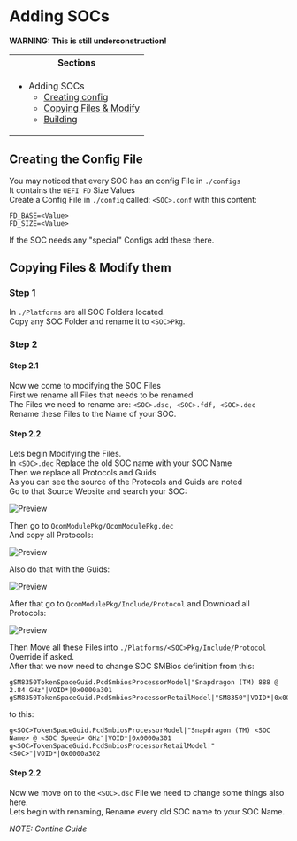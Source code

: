 # Adding SOCs

**WARNING: This is still underconstruction!**

<table>
<tr><th>Sections</th></th>
<tr><td>
  
- Adding SOCs
    - [Creating config](https://github.com/Robotix22/MU-Qcom-Guides/blob/main/Porting/SOC.md#step-1)
    - [Copying Files & Modify](https://github.com/Robotix22/MU-Qcom-Guides/blob/main/Porting/SOC.md#step-2)
    - [Building](https://github.com/Robotix22/MU-Qcom-Guides/blob/main/Porting/SOC.md#step-3)

</td></tr> </table>

## Creating the Config File

You may noticed that every SOC has an config File in `./configs` <br />
It contains the `UEFI FD` Size Values <br />
Create a Config File in `./config` called: `<SOC>.conf` with this content:
```
FD_BASE=<Value>
FD_SIZE=<Value>
```
If the SOC needs any "special" Configs add these there.

## Copying Files & Modify them
### Step 1

In `./Platforms` are all SOC Folders located. <br />
Copy any SOC Folder and rename it to `<SOC>Pkg`.

### Step 2
#### Step 2.1

Now we come to modifying the SOC Files <br />
First we rename all Files that needs to be renamed <br />
The Files we need to rename are: `<SOC>.dsc, <SOC>.fdf, <SOC>.dec` <br />
Rename these Files to the Name of your SOC.

#### Step 2.2

Lets begin Modifying the Files. <br />
In `<SOC>.dec` Replace the old SOC name with your SOC Name <br />
Then we replace all Protocols and Guids <br />
As you can see the source of the Protocols and Guids are noted <br />
Go to that Source Website and search your SOC:

![Preview](https://github.com/Robotix22/MU-Qcom-Guides/blob/main/Porting/DEC1.png)

Then go to `QcomModulePkg/QcomModulePkg.dec` <br />
And copy all Protocols:

![Preview](https://github.com/Robotix22/MU-Qcom-Guides/blob/main/Porting/DEC2.png)

Also do that with the Guids:

![Preview](https://github.com/Robotix22/MU-Qcom-Guides/blob/main/Porting/DEC3.png)

After that go to `QcomModulePkg/Include/Protocol` and Download all Protocols:

![Preview](https://github.com/Robotix22/MU-Qcom-Guides/blob/main/Porting/DEC4.png)

Then Move all these Files into `./Platforms/<SOC>Pkg/Include/Protocol` Override if asked. <br />
After that we now need to change SOC SMBios definition from this:
```
gSM8350TokenSpaceGuid.PcdSmbiosProcessorModel|"Snapdragon (TM) 888 @ 2.84 GHz"|VOID*|0x0000a301
gSM8350TokenSpaceGuid.PcdSmbiosProcessorRetailModel|"SM8350"|VOID*|0x0000a302
```
to this:
```
g<SOC>TokenSpaceGuid.PcdSmbiosProcessorModel|"Snapdragon (TM) <SOC Name> @ <SOC Speed> GHz"|VOID*|0x0000a301
g<SOC>TokenSpaceGuid.PcdSmbiosProcessorRetailModel|"<SOC>"|VOID*|0x0000a302
```

#### Step 2.2

Now we move on to the `<SOC>.dsc` File we need to change some things also here. <br />
Lets begin with renaming, Rename every old SOC name to your SOC Name.

*NOTE: Contine Guide*
